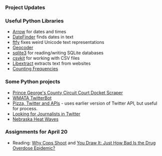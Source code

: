 
### Project Updates

### Useful Python Libraries

* [Arrow](http://arrow.readthedocs.io/en/latest/) for dates and times
* [DateFinder](http://datefinder.readthedocs.io/en/latest/) finds dates in text
* [ftfy](http://ftfy.readthedocs.io/en/latest/) fixes weird Unicode text representations
* [Geocoder](http://geocoder.readthedocs.io/)
* [sqlite3](https://docs.python.org/3.4/library/sqlite3.html) for reading/writing SQLite databases
* [csvkit](https://github.com/wireservice/csvkit) for working with CSV files
* [Libextract](https://github.com/datalib/libextract) extracts text from websites
* [Counting Frequencies](http://programminghistorian.org/lessons/counting-frequencies)

### Some Python projects

* [Prince George's County Circuit Court Docket Scraper](https://github.com/SMPA3193/team_1)
* [WMATA TwitterBot](https://github.com/SMPA3193/team_2/blob/master/FINAL%20ASSIGNMENT%20FILES/wmataFINAL.py)
* [Pizza, Twitter and APIs](http://nealcaren.web.unc.edu/pizza-twitter-and-apis/) - uses earlier version of Twitter API, but useful for process.
* [Looking for Journalists in Twitter](https://github.com/edsu/journos)
* [Nebraska Heat Waves](https://github.com/mattwaite/JOUR407-Data-Journalism/blob/master/Examples/FebruaryHeatWave.ipynb)

### Assignments for April 20

* Reading: [Why Cops Shoot](http://www.tampabay.com/projects/2017/investigations/florida-police-shootings/if-youre-black/) and [You Draw It: Just How Bad Is the Drug Overdose Epidemic?](https://www.nytimes.com/interactive/2017/04/14/upshot/drug-overdose-epidemic-you-draw-it.html)
